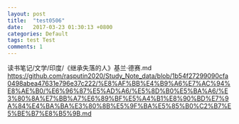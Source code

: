 ```yaml
---
layout: post
title:  "test0506"
date:   2017-03-23 01:30:13 +0800
categories: Default
tags: test Test
comments: 1
---
```

读书笔记/文学/印度/《继承失落的人》基兰·德赛.md
https://github.com/rasputin2020/Study_Note_data/blob/1b54f27299090cfa0498abea47631e796e37c222/%E8%AF%BB%E4%B9%A6%E7%AC%94%E8%AE%B0/%E6%96%87%E5%AD%A6/%E5%8D%B0%E5%BA%A6/%E3%80%8A%E7%BB%A7%E6%89%BF%E5%A4%B1%E8%90%BD%E7%9A%84%E4%BA%BA%E3%80%8B%E5%9F%BA%E5%85%B0%C2%B7%E5%BE%B7%E8%B5%9B.md 
